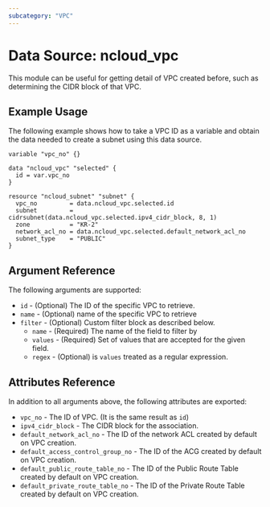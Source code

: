 ```yaml
---
subcategory: "VPC"
---
```



# Data Source: ncloud_vpc

This module can be useful for getting detail of VPC created before, such as determining the CIDR block of that VPC.

## Example Usage

The following example shows how to take a VPC ID as a variable and obtain the data needed to create a subnet using this data source.

```hcl
variable "vpc_no" {}

data "ncloud_vpc" "selected" {
  id = var.vpc_no
}

resource "ncloud_subnet" "subnet" {
  vpc_no         = data.ncloud_vpc.selected.id
  subnet         = cidrsubnet(data.ncloud_vpc.selected.ipv4_cidr_block, 8, 1)
  zone           = "KR-2"
  network_acl_no = data.ncloud_vpc.selected.default_network_acl_no
  subnet_type    = "PUBLIC"
}
```

## Argument Reference

The following arguments are supported:

* `id` - (Optional) The ID of the specific VPC to retrieve.
* `name` - (Optional) name of the specific VPC to retrieve
* `filter` - (Optional) Custom filter block as described below.
  * `name` - (Required) The name of the field to filter by
  * `values` - (Required) Set of values that are accepted for the given field.
  * `regex` - (Optional) is `values` treated as a regular expression.
  
## Attributes Reference

In addition to all arguments above, the following attributes are exported:

* `vpc_no` - The ID of VPC. (It is the same result as `id`)
* `ipv4_cidr_block` - The CIDR block for the association.
* `default_network_acl_no` - The ID of the network ACL created by default on VPC creation.
* `default_access_control_group_no` - The ID of the ACG created by default on VPC creation.
* `default_public_route_table_no` - The ID of the Public Route Table created by default on VPC creation.
* `default_private_route_table_no` - The ID of the Private Route Table created by default on VPC creation.
